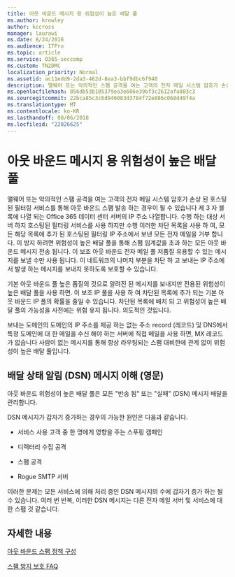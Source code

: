 ```yaml
---
title: 아웃 바운드 메시지 용 위험성이 높은 배달 풀
ms.author: krowley
author: kccross
manager: laurawi
ms.date: 8/24/2016
ms.audience: ITPro
ms.topic: article
ms.service: O365-seccomp
ms.custom: TN2DMC
localization_priority: Normal
ms.assetid: ac11edd9-2da3-462d-8ea3-bbf9dbc6f948
description: 맬웨어 또는 악의적인 스팸 공격을 여는 고객의 전자 메일 시스템 암호가 손상 된 호스팅된 필터링 서비스를 통해 아웃 바운드 스팸 발송 하는 경우이 될 수 있습니다 제 3 자 블록에 나열 되는 Office 365 데이터 센터 서버의 IP 주소 나열합니다.
ms.openlocfilehash: 856db53b105379ea3e606e39bf3c2612afa803c3
ms.sourcegitcommit: 22bca85c3c6d946083d3784f72e886c068d49f4a
ms.translationtype: MT
ms.contentlocale: ko-KR
ms.lasthandoff: 08/06/2018
ms.locfileid: "22026625"
---
```

# <a name="high-risk-delivery-pool-for-outbound-messages"></a>아웃 바운드 메시지 용 위험성이 높은 배달 풀

맬웨어 또는 악의적인 스팸 공격을 여는 고객의 전자 메일 시스템 암호가 손상 된 호스팅된 필터링 서비스를 통해 아웃 바운드 스팸 발송 하는 경우이 될 수 있습니다 제 3 자 블록에 나열 되는 Office 365 데이터 센터 서버의 IP 주소 나열합니다. 수행 하는 대상 서버 하지 호스팅된 필터링 서비스를 사용 하지만 수행 이러한 차단 목록을 사용 하 여, 모든 해당 목록에 추가 된 호스팅된 필터링 IP 주소에서 보낸 모든 전자 메일을 거부 합니다. 이 방지 하려면 위험성이 높은 배달 풀을 통해 스팸 임계값을 초과 하는 모든 아웃 바운드 메시지 전송 됩니다. 이 보조 아웃 바운드 전자 메일 풀 저품질 유용할 수 있는 메시지를 보낼 수만 사용 됩니다. 이 네트워크의 나머지 부분을 차단 하 고 보내는 IP 주소에서 발생 하는 메시지를 보내지 못하도록 보호할 수 있습니다.
  
기본 아웃 바운드 풀 높은 품질의 것으로 알려진 된 메시지를 보내지만 전용된 위험성이 높은 배달 풀을 사용 하면. 이 보조 IP 풀을 사용 하 여 차단된 목록에 추가 되는 기본 아웃 바운드 IP 풀의 확률을 줄일 수 있습니다. 차단된 목록에 배치 되 고 위험성이 높은 배달 풀의 가능성을 사전에는 위험 유지 됩니다. 의도적인 것입니다.
  
보내는 도메인의 도메인의 IP 주소를 제공 하는 없는 주소 record (레코드) 및 DNS에서 특정 도메인에 대 한 메일을 수신 해야 하는 서버에 직접 메일을 사용 하면, MX 레코드가 없습니다 사람이 없는 메시지를 통해 항상 라우팅되는 스팸 대비한에 관계 없이 위험성이 높은 배달 풀입니다.
  
## <a name="understanding-delivery-status-notification-dsn-messages"></a>배달 상태 알림 (DSN) 메시지 이해 (영문)

아웃 바운드 위험성이 높은 배달 풀은 모든 "반송 됨" 또는 "실패" (DSN) 메시지 배달을 관리합니다.
  
DSN 메시지가 갑자기 증가하는 경우의 가능한 원인은 다음과 같습니다.
  
- 서비스 사용 고객 중 한 명에게 영향을 주는 스푸핑 캠페인
    
- 디렉터리 수집 공격
    
- 스팸 공격
    
- Rogue SMTP 서버
    
이러한 문제는 모든 서비스에 의해 처리 중인 DSN 메시지의 수에 갑자기 증가 하는 될 수 있습니다. 여러 번 반복, 이러한 DSN 메시지는 다른 전자 메일 서버 및 서비스에 대 한 스팸 것 같습니다.
  
## <a name="for-more-information"></a>자세한 내용

[아웃 바운드 스팸 정책 구성](configure-the-outbound-spam-policy.md)
  
[스팸 방지 보호 FAQ](anti-spam-protection-faq.md)
  

